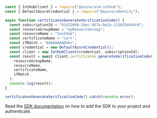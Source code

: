 ```javascript
const { IotHubClient } = require("@azure/arm-iothub");
const { DefaultAzureCredential } = require("@azure/identity");

async function certificatesGenerateVerificationCode() {
  const subscriptionId = "91d12660-3dec-467a-be2a-213b5544ddc0";
  const resourceGroupName = "myResourceGroup";
  const resourceName = "testHub";
  const certificateName = "cert";
  const ifMatch = "AAAAAAAADGk=";
  const credential = new DefaultAzureCredential();
  const client = new IotHubClient(credential, subscriptionId);
  const result = await client.certificates.generateVerificationCode(
    resourceGroupName,
    resourceName,
    certificateName,
    ifMatch
  );
  console.log(result);
}

certificatesGenerateVerificationCode().catch(console.error);
```

Read the [SDK documentation](https://github.com/Azure/azure-sdk-for-js/blob/%40azure%2Farm-iothub_6.1.1/sdk/iothub/arm-iothub/README.md) on how to add the SDK to your project and authenticate.
